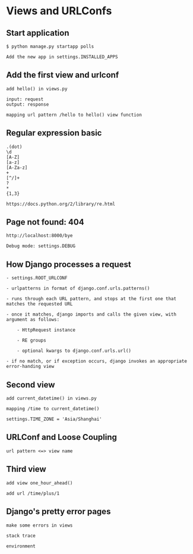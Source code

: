 Views and URLConfs
==================

Start application
-----------------

    $ python manage.py startapp polls

    Add the new app in settings.INSTALLED_APPS

Add the first view and urlconf
------------------------------

    add hello() in views.py

    input: request
    output: response

    mapping url pattern /hello to hello() view function

Regular expression basic
------------------------

    .(dot)
    \d
    [A-Z]
    [a-z]
    [A-Za-z]
    +
    [^/]+
    ?
    *
    {1,3}

    https://docs.python.org/2/library/re.html

Page not found: 404
-------------------

    http://localhost:8000/bye

    Debug mode: settings.DEBUG

How Django processes a request
------------------------------

    - settings.ROOT_URLCONF

    - urlpatterns in format of django.conf.urls.patterns()

    - runs through each URL pattern, and stops at the first one that matches the requested URL

    - once it matches, django imports and calls the given view, with argument as follows:

        - HttpRequest instance

        - RE groups

        - optional kwargs to django.conf.urls.url()

    - if no match, or if exception occurs, django invokes an appropriate error-handing view

Second view
-----------

    add current_datetime() in views.py

    mapping /time to current_datetime()

    settings.TIME_ZONE = 'Asia/Shanghai'

URLConf and Loose Coupling
--------------------------

    url pattern <=> view name

Third view
----------

    add view one_hour_ahead()

    add url /time/plus/1

Django's pretty error pages
---------------------------

    make some errors in views

    stack trace

    environment
